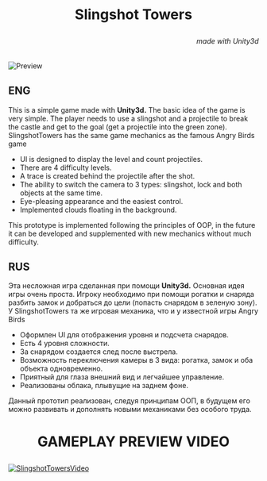 # <p style="text-align: center;">**Slingshot Towers**<p>

###### <p style="text-align: right;">made with Unity3d<p>

![Preview](https://media1.giphy.com/media/KuYhvwGaIKipwpNHbW/giphy.gif?cid=790b76117d2d610c17b53b1f63064b71ba7fd9794d924674&rid=giphy.gif&ct=g)

## **ENG**

This is a simple game made with **Unity3d.**
The basic idea of the game is very simple. The player needs to use a slingshot and a projectile to break the castle and get to the goal (get a projectile into the green zone). SlingshotTowers has the same game mechanics as the famous Angry Birds game

+ UI is designed to display the level and count projectiles.
+ There are 4 difficulty levels.
+ A trace is created behind the projectile after the shot.
+ The ability to switch the camera to 3 types: slingshot, lock and both objects at the same time.
+ Eye-pleasing appearance and the easiest control.
+ Implemented clouds floating in the background.

This prototype is implemented following the principles of OOP, in the future it can be developed and supplemented with new mechanics without much difficulty.

## **RUS**

Эта несложная игра сделанная при помощи **Unity3d.**
Основная идея игры очень проста. Игроку необходимо при помощи рогатки и снаряда разбить замок и добраться до цели (попасть снарядом в зеленую зону). У SlingshotTowers та же игровая механика, что и у известной игры Angry Birds

+ Оформлен UI для отображения уровня и подсчета снарядов. 
+ Есть 4 уровня сложности.
+ За снарядом создается след после выстрела.
+ Возможность переключения камеры в 3 вида: рогатка, замок и оба объекта одновременно.
+ Приятный для глаза внешний вид и легчайшее управление.
+ Реализованы облака, плывущие на заднем фоне.

Данный прототип реализован, следуя принципам ООП, в будущем его можно развивать и дополнять новыми механиками без особого труда.

# <p style="text-align: center;">**GAMEPLAY PREVIEW VIDEO**</p>

[![SlingshotTowersVideo](https://media.discordapp.net/attachments/570007120691462144/893266926049058816/unknown.png?width=1197&height=670)](https://www.youtube.com/watch?v=ezgaPx5y8gw "SlingshotTowersVideo")
